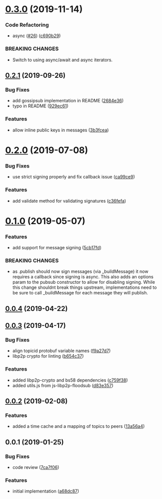 <a name="0.3.0"></a>
# [0.3.0](https://github.com/libp2p/js-libp2p-pubsub/compare/v0.2.1...v0.3.0) (2019-11-14)


### Code Refactoring

* async ([#26](https://github.com/libp2p/js-libp2p-pubsub/issues/26)) ([c690b29](https://github.com/libp2p/js-libp2p-pubsub/commit/c690b29))


### BREAKING CHANGES

* Switch to using async/await and async iterators.



<a name="0.2.1"></a>
## [0.2.1](https://github.com/libp2p/js-libp2p-pubsub/compare/v0.2.0...v0.2.1) (2019-09-26)


### Bug Fixes

* add gossipsub implementation in README ([2684e36](https://github.com/libp2p/js-libp2p-pubsub/commit/2684e36))
* typo in README ([929ec61](https://github.com/libp2p/js-libp2p-pubsub/commit/929ec61))


### Features

* allow inline public keys in messages ([3b3fcea](https://github.com/libp2p/js-libp2p-pubsub/commit/3b3fcea))



<a name="0.2.0"></a>
# [0.2.0](https://github.com/libp2p/js-libp2p-pubsub/compare/v0.1.0...v0.2.0) (2019-07-08)


### Bug Fixes

* use strict signing properly and fix callback issue ([ca99ce9](https://github.com/libp2p/js-libp2p-pubsub/commit/ca99ce9))


### Features

* add validate method for validating signatures ([c36fefa](https://github.com/libp2p/js-libp2p-pubsub/commit/c36fefa))



<a name="0.1.0"></a>
# [0.1.0](https://github.com/libp2p/js-libp2p-pubsub/compare/v0.0.4...v0.1.0) (2019-05-07)


### Features

* add support for message signing ([5cb17fd](https://github.com/libp2p/js-libp2p-pubsub/commit/5cb17fd))


### BREAKING CHANGES

* as .publish should now sign messages (via _buildMessage) it now requires a callback since signing is async. This also adds an options param to the pubsub constructor to allow for disabling signing. While this change shouldnt break things upstream, implementations need to be sure to call _buildMessage for each message they will publish.



<a name="0.0.4"></a>
## [0.0.4](https://github.com/libp2p/js-libp2p-pubsub/compare/v0.0.3...v0.0.4) (2019-04-22)



<a name="0.0.3"></a>
## [0.0.3](https://github.com/libp2p/js-libp2p-pubsub/compare/v0.0.2...v0.0.3) (2019-04-17)


### Bug Fixes

* align topicid protobuf variable names ([f9a27d7](https://github.com/libp2p/js-libp2p-pubsub/commit/f9a27d7))
* libp2p crypto for linting ([b654c37](https://github.com/libp2p/js-libp2p-pubsub/commit/b654c37))


### Features

* added libp2p-crypto and bs58 dependencies ([c759f38](https://github.com/libp2p/js-libp2p-pubsub/commit/c759f38))
* added utils.js from js-libp2p-floodsub ([d83e357](https://github.com/libp2p/js-libp2p-pubsub/commit/d83e357))



<a name="0.0.2"></a>
## [0.0.2](https://github.com/libp2p/js-libp2p-pubsub/compare/v0.0.1...v0.0.2) (2019-02-08)


### Features

* added a time cache and a mapping of topics to peers ([13a56a4](https://github.com/libp2p/js-libp2p-pubsub/commit/13a56a4))



<a name="0.0.1"></a>
## 0.0.1 (2019-01-25)


### Bug Fixes

* code review ([7ca7f06](https://github.com/libp2p/js-libp2p-pubsub/commit/7ca7f06))


### Features

* initial implementation ([a68dc87](https://github.com/libp2p/js-libp2p-pubsub/commit/a68dc87))



